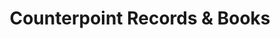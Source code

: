 ---
title: "Counterpoint Records & Books"
url: /los-angeles/counterpoint-records-and-books/
shop: books
---